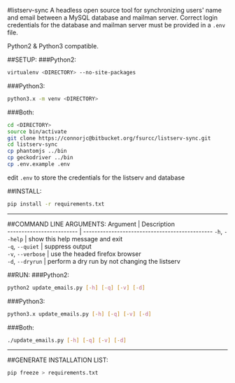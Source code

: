 #listserv-sync
A headless open source tool for synchronizing users' name and email between a
MySQL database and mailman server. Correct login credentials for the database
and mailman server must be provided in a ```.env``` file.


Python2 & Python3 compatible.

##SETUP:
###Python2:
```sh
virtualenv <DIRECTORY> --no-site-packages
```

###Python3:
```sh
python3.x -m venv <DIRECTORY>
```

###Both:
```sh
cd <DIRECTORY>
source bin/activate
git clone https://connorjc@bitbucket.org/fsurcc/listserv-sync.git
cd listserv-sync
cp phantomjs ../bin
cp geckodriver ../bin
cp .env.example .env
```
edit ```.env``` to store the credentials for the listserv and database

##INSTALL:
```sh
pip install -r requirements.txt
```
***
##COMMAND LINE ARGUMENTS:
 Argument                  | Description                                    
 ------------------------- | ---------------------------------------------- 
 ```-h```, ```--help```    | show this help message and exit                
 ```-q```, ```--quiet```   | suppress output                                
 ```-v```, ```--verbose``` | use the headed firefox browser                 
 ```-d```, ```--dryrun```  | perform a dry run by not changing the listserv 

##RUN:
###Python2:
```sh
python2 update_emails.py [-h] [-q] [-v] [-d]
```

###Python3:
```sh
python3.x update_emails.py [-h] [-q] [-v] [-d]
```

###Both:
```sh
./update_emails.py [-h] [-q] [-v] [-d]
```
***
##GENERATE INSTALLATION LIST:
```sh
pip freeze > requirements.txt
```
